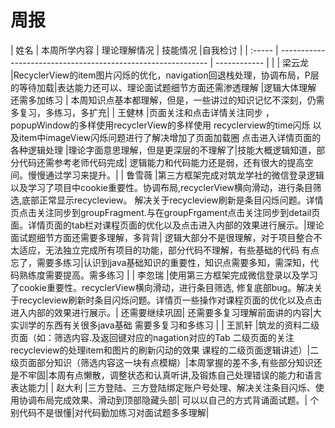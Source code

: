 # 周报

| 姓名   | 本周所学内容                                                 | 理论理解情况 | 技能情况 |自我检讨                 |
| :----- | ------------------------------------------------------------ | ------------ |  |
| 梁云龙   |RecyclerView的item图片闪烁的优化，navigation回退栈处理，协调布局，P层的等待加载|表达能力还可以、理论面试题细节方面还需渗透理解      |逻辑大体理解 还需多加练习 | 本周知识点基本都理解，但是，一些讲过的知识记忆不深刻，仍需多复习，多练习，多扩充|
| 王健林   |页面关注和点击详情关注同步 ，popupWindow的多样使用recyclerView的多样使用  recyclerview的time闪烁 以及item中imageView闪烁问题进行了解决增加了页面加载圈 点击进入详情页面的各种逻辑处理 |理论字面意思理解，但是更深层的不理解了|技能大概逻辑知道，部分代码还需参考老师代码完成| 逻辑能力和代码能力还是弱，还有很大的提高空间。慢慢通过学习来提升。|
| 鲁雪薇   |第三方框架完成对筑龙学社的微信登录逻辑以及学习了项目中cookie重要性。协调布局,recyclerView横向滑动，进行条目筛选,底部正常显示recycleview。 解决关于recycleview刷新是条目闪烁问题。详情页点击关注同步到groupFragment.与在groupFrgament点击关注同步到detail页面。详情页面的tab栏对课程页面的优化以及点击进入内部的效果进行展示。|理论面试题细节方面还需要多理解，多背背| 逻辑大部分不是很理解，对于项目整合不太适应，无法独立完成所有项目的功能，部分代码不理解，有些基础的代码 有点忘了，需要多练习|认识到java基础知识的重要性，知识点需要多知，需深知，代码熟练度需要提高。需多练习 |
| 李忽瑞   |使用第三方框架完成微信登录以及学习了cookie重要性。recyclerView横向滑动，进行条目筛选, 修复底部bug。解决关于recycleview刷新时条目闪烁问题。详情页一些操作对课程页面的优化以及点击进入内部的效果进行展示。| 还需要继续巩固| 还需要多复习理解前面讲的内容|大实训学的东西有关很多java基础 需要多复习和多练习 |
| 王凯轩   |筑龙的资料二级页面（如：筛选内容.及返回键对应的nagation对应的Tab 二级页面的关注 recycleview的处理item和图片的刷新闪动的效果 课程的二级页面逻辑讲述）|二级页面部分知识（筛选内容这一块有点模糊）|本周掌握的差不多,有些部分知识还是不牢固|本周有点懒散，调整状态和认真听讲,及锻炼自己处理错误的能力和语言表达能力|
| 赵大利  |三方登陆、三方登陆绑定账户号处理、解决关注条目闪烁、使用协调布局完成效果、滑动到顶部隐藏头部| 可以以自己的方式背诵面试题。| 个别代码不是很懂|对代码勤加练习对面试题多多理解|
